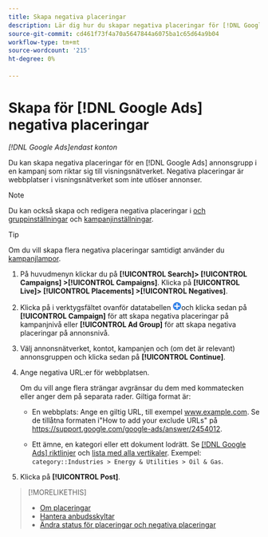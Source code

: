 ```yaml
---
title: Skapa negativa placeringar
description: Lär dig hur du skapar negativa placeringar för [!DNL Google Ads] kampanjer och annonsgrupper.
source-git-commit: cd461f73f4a70a5647844a6075ba1c65d64a9b04
workflow-type: tm+mt
source-wordcount: '215'
ht-degree: 0%

---
```


# Skapa för [!DNL Google Ads] negativa placeringar

*[!DNL Google Ads]endast konton*

Du kan skapa negativa placeringar för en [!DNL Google Ads] annonsgrupp i en kampanj som riktar sig till visningsnätverket. Negativa placeringar är webbplatser i visningsnätverket som inte utlöser annonser.

>[!NOTE]
>Du kan också skapa och redigera negativa placeringar i [och gruppinställningar](/help/search-social-commerce/campaign-management/campaigns/ad-group-manage.md) och [kampanjinställningar](/help/search-social-commerce/campaign-management/campaigns/campaign-manage.md).

>[!TIP]
>Om du vill skapa flera negativa placeringar samtidigt använder du [kampanjlampor](/help/search-social-commerce/campaign-management/bulksheets/bulksheet-about.md).

1. På huvudmenyn klickar du på **[!UICONTROL Search]> [!UICONTROL Campaigns] >[!UICONTROL Campaigns]**. Klicka på **[!UICONTROL Live]> [!UICONTROL Placements] >[!UICONTROL Negatives]**.

1. Klicka på i verktygsfältet ovanför datatabellen ![Skapa](/help/search-social-commerce/assets/add.png "Skapa")och klicka sedan på **[!UICONTROL Campaign]** för att skapa negativa placeringar på kampanjnivå eller **[!UICONTROL Ad Group]** för att skapa negativa placeringar på annonsnivå.

1. Välj annonsnätverket, kontot, kampanjen och (om det är relevant) annonsgruppen och klicka sedan på **[!UICONTROL Continue]**.

1. Ange negativa URL:er för webbplatsen.

   Om du vill ange flera strängar avgränsar du dem med kommatecken eller anger dem på separata rader. Giltiga format är:

   * En webbplats: Ange en giltig URL, till exempel www.example.com. Se de tillåtna formaten i&quot;How to add your exclude URLs&quot; på https://support.google.com/google-ads/answer/2454012.

   * Ett ämne, en kategori eller ett dokument lodrätt. Se [[!DNL Google Ads] riktlinjer](https://support.google.com/google-ads/editor/answer/30517) och [lista med alla vertikaler](https://developers.google.com/adwords/api/docs/appendix/verticals). Exempel: `category::Industries > Energy & Utilities > Oil & Gas`.

1. Klicka på **[!UICONTROL Post]**.

>[!MORELIKETHIS]
>
>* [Om placeringar](placement-about.md)
>* [Hantera anbudsskyltar](placement-manage.md)
>* [Ändra status för placeringar och negativa placeringar](placement-status-edit.md)

